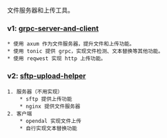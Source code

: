 文件服务器和上传工具。

### v1: [grpc-server-and-client](./grpc-server-and-client/README.md)
    
    * 使用 axum 作为文件服务器，提升文件和上传功能。
    * 使用 tonic 提供 grpc，实现文件检测、文本替换等其他功能。
    * 使用 reqwest 实现 http 上传功能。

### v2: [sftp-upload-helper](./sftp-upload-helper/)
    
    1. 服务器（不用实现）
        * sftp 提供上传功能
        * nginx 提供文件服务器
    2. 客户端
        * opendal 实现文件上传
        * 自行实现文本替换功能